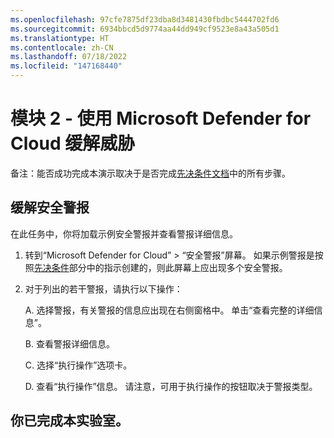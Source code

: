 ```yaml
---
ms.openlocfilehash: 97cfe7875df23dba8d3481430fbdbc5444702fd6
ms.sourcegitcommit: 6934bbcd5d9774aa44dd949cf9523e8a43a505d1
ms.translationtype: HT
ms.contentlocale: zh-CN
ms.lasthandoff: 07/18/2022
ms.locfileid: "147168440"
---
```

# <a name="module-2---mitigate-threats-using-microsoft-defender-for-cloud"></a>模块 2 - 使用 Microsoft Defender for Cloud 缓解威胁

备注：能否成功完成本演示取决于是否完成[先决条件文档](00-prerequisites.md)中的所有步骤。 

## <a name="mitigate-security-alerts"></a>缓解安全警报

在此任务中，你将加载示例安全警报并查看警报详细信息。

1. 转到“Microsoft Defender for Cloud” > “安全警报”屏幕。 如果示例警报是按照[先决条件](00-prerequisites.md#Deploy-sample-alerts-for-Demo-in-Module-2)部分中的指示创建的，则此屏幕上应出现多个安全警报。

1. 对于列出的若干警报，请执行以下操作：

    A. 选择警报，有关警报的信息应出现在右侧窗格中。  单击“查看完整的详细信息”。

    B. 查看警报详细信息。

    C. 选择“执行操作”选项卡。

    D. 查看“执行操作”信息。 请注意，可用于执行操作的按钮取决于警报类型。

## <a name="you-have-completed-the-lab"></a>你已完成本实验室。
